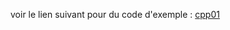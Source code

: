 

voir le lien suivant pour du code d'exemple : [cpp01](https://git.42l.fr/pohl/cpp42/src/branch/master/cpp01)
